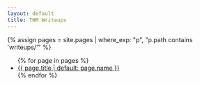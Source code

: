 ```yaml
---
layout: default
title: THM Writeups
---
```


{% assign pages = site.pages | where_exp: "p", "p.path contains 'writeups/'" %}
<ul>
  {% for page in pages %}
    <li><a href="{{ page.url }}">{{ page.title | default: page.name }}</a></li>
  {% endfor %}
</ul>
